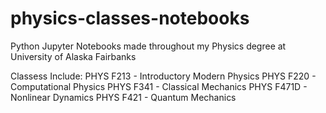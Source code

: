 # physics-classes-notebooks
Python Jupyter Notebooks made throughout my Physics degree at University of Alaska Fairbanks

Classess Include:
PHYS F213 - Introductory Modern Physics
PHYS F220 - Computational Physics
PHYS F341 - Classical Mechanics
PHYS F471D - Nonlinear Dynamics
PHYS F421 - Quantum Mechanics
